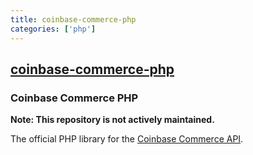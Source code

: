 ```yaml
---
title: coinbase-commerce-php
categories: ['php']
---
```

## [coinbase-commerce-php](https://github.com/coinbase/coinbase-commerce-php)

### Coinbase Commerce PHP

**Note: This repository is not actively maintained.**

The official PHP library for the [Coinbase Commerce API](https://commerce.coinbase.com/docs/).
